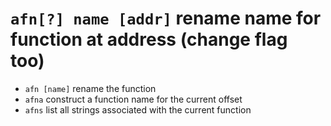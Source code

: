<!-- TITLE: afn -->

#  `afn[?] name [addr]`   rename name for function at address (change flag too)

- `afn [name]`   rename the function
- `afna`   construct a function name for the current offset
- `afns`   list all strings associated with the current function

<p hidden>afn afna afns</p>
